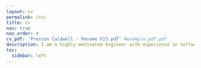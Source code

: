 ```yaml
---
layout: cv
permalink: /cv/
title: cv
nav: true
nav_order: 4
cv_pdf: 'Preston Caldwell - Resume F23.pdf' #example_pdf.pdf
description: I am a highly motivated Engineer with experience in software, computer and electrical disciplines. I work well individually but prefer a team-based environment where I can exchange knowledge and skills with my peers.
toc:
  sidebar: left
---
```

